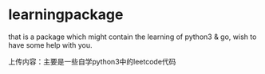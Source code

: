 # learningpackage
that is a package which might contain the learning of python3 &amp; go, wish to have some help with you.

上传内容：主要是一些自学python3中的leetcode代码
